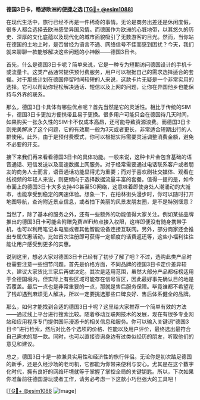 **德国3日卡，畅游欧洲的便捷之选 [[TG💪+ @esim1088](https://t.me/s/esim1088)]**

在现代生活中，旅行已经不再是一件稀奇的事情。无论是商务出差还是休闲度假，很多人都会选择去欧洲感受异国风情。而德国作为欧洲的心脏地带，以其悠久的历史、深厚的文化底蕴以及现代化的城市面貌吸引了无数游客的目光。然而，当你站在德国的土地上时，是否曾经为语言不通、网络信号不佳而感到困扰？今天，我们就来聊聊一款能够解决这些问题的小神器——德国3日卡。

首先，什么是德国3日卡呢？简单来说，它是一种专为短期访问德国设计的手机卡或流量卡。这类产品通常提供预付费服务，用户可以根据自己的需求选择适合的套餐。对于那些计划在德国停留时间较短的人来说，这款卡片无疑是一个非常实用的选择。它可以帮助你轻松解决通话、短信以及上网的问题，让你在异国他乡也能保持与外界的联系。

那么，德国3日卡具体有哪些优点呢？首先当然是它的灵活性。相比于传统的SIM卡，德国3日卡更加方便携带且易于更换。很多用户可能只会在德国待几天时间，如果购买一张永久性的SIM卡不仅成本高昂，还可能导致资源浪费。而德国3日卡则完美解决了这个问题，它的有效期一般为3天或者更长，非常适合短期出行的人群使用。此外，由于是预付费模式，你可以根据实际需要灵活调整消费金额，避免不必要的开支。

接下来我们再来看看德国3日卡的具体功能。一般来说，这种卡片会包含基础的语音通话、短信发送以及高速数据上网服务。对于经常需要通过电话联系客户或者朋友的商务人士而言，语音通话功能显得尤为重要；而对于喜欢刷社交媒体、观看在线视频的年轻人来说，则更倾向于选择数据流量丰富的套餐。值得一提的是，如今市面上的德国3日卡大多支持4G甚至5G网络，这意味着即使身处人潮涌动的大城市，也能享受到稳定的网速体验。想象一下，在柏林街头漫步时，你可以随时打开地图导航，查询附近景点信息，或者拍下美丽的风景发朋友圈，是不是特别惬意？

当然了，除了基本的服务之外，还有一些额外的功能值得大家关注。例如某些品牌推出的德国3日卡可能会附赠免费WiFi热点接入权限，这样即便没有随身携带手机，也可以利用笔记本电脑或者其他智能设备连接互联网。另外，部分商家还会推出专属优惠活动，比如首次注册即可获得一定额度的话费返还等，这些小福利往往能让用户感受到更多的实惠。

说到这里，想必大家对德国3日卡已经有了初步了解了吧？不过，选购此类产品时也需要注意一些细节问题。首先是价格方面，不同品牌的德国3日卡定价差异较大，建议大家货比三家后再做决定。其次是适用范围，虽然大部分产品都标榜适用于全德国境内，但实际上有些区域可能存在信号盲区，因此最好事先确认目的地是否覆盖。最后一点也是非常重要的一点，那就是售后服务保障。毕竟谁都不希望花了钱却遇到麻烦无人解决，所以一定要挑选那些口碑良好、售后体系健全的品牌。

那么，如何才能找到合适的德国3日卡呢？这里给大家推荐一个简单有效的方法——通过线上平台进行搜索比较。随着移动互联网技术的发展，现在有很多专业网站和应用程序专门提供国际漫游卡的相关信息和服务。你可以输入关键词“德国3日卡”进行检索，然后对比各个选项的价格、性能以及用户评价，最终选出最符合自己需求的那一款。同时，也可以直接咨询身边有过类似经历的朋友，听取他们的意见和建议。

总之，德国3日卡是一款兼具实用性和经济性的旅行伴侣。无论你是初次踏足德国的新手，还是久经沙场的老司机，它都能为你带来便利与安心。尤其是在这个数字化时代，拥有良好的网络环境就等于掌握了掌控全局的关键钥匙。所以，下次如果你准备前往德国游玩或者工作，请务必考虑一下这款小巧但强大的工具吧！

[[TG💪+ @esim1088](https://t.me/s/esim1088) ![Image](https://i.postimg.cc/4NQfJmqS/Snipaste-2025-05-13-00-14-12.png)]